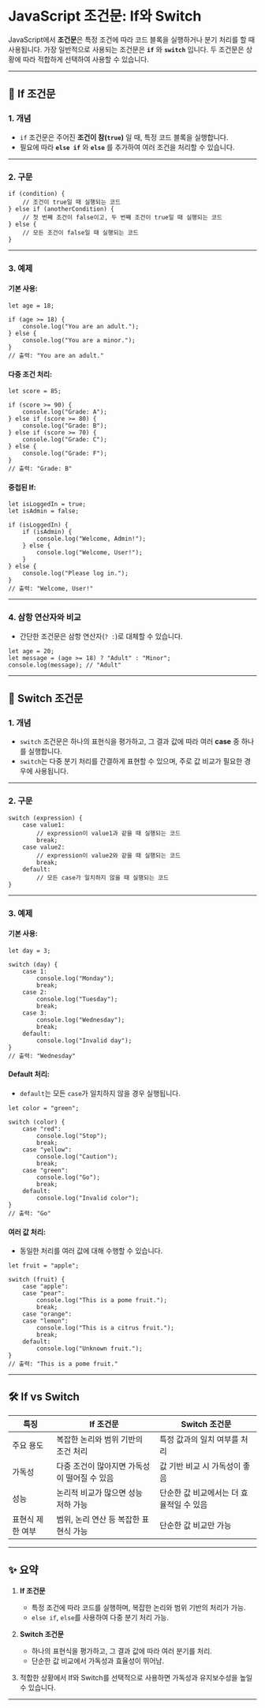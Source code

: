 # JavaScript 조건문: If와 Switch

JavaScript에서 **조건문**은 특정 조건에 따라 코드 블록을 실행하거나 분기 처리를 할 때 사용됩니다. 가장 일반적으로 사용되는 조건문은 **`if`** 와 **`switch`** 입니다. 두 조건문은 상황에 따라 적합하게 선택하여 사용할 수 있습니다.

---

## 📖 If 조건문

### **1. 개념**
- `if` 조건문은 주어진 **조건이 참(`true`)** 일 때, 특정 코드 블록을 실행합니다.
- 필요에 따라 **`else if`** 와 **`else`** 를 추가하여 여러 조건을 처리할 수 있습니다.

---

### **2. 구문**
```
if (condition) {
    // 조건이 true일 때 실행되는 코드
} else if (anotherCondition) {
    // 첫 번째 조건이 false이고, 두 번째 조건이 true일 때 실행되는 코드
} else {
    // 모든 조건이 false일 때 실행되는 코드
}
```

---

### **3. 예제**

#### 기본 사용:
```
let age = 18;

if (age >= 18) {
    console.log("You are an adult.");
} else {
    console.log("You are a minor.");
}
// 출력: "You are an adult."
```

#### 다중 조건 처리:
```
let score = 85;

if (score >= 90) {
    console.log("Grade: A");
} else if (score >= 80) {
    console.log("Grade: B");
} else if (score >= 70) {
    console.log("Grade: C");
} else {
    console.log("Grade: F");
}
// 출력: "Grade: B"
```

#### 중첩된 If:
```
let isLoggedIn = true;
let isAdmin = false;

if (isLoggedIn) {
    if (isAdmin) {
        console.log("Welcome, Admin!");
    } else {
        console.log("Welcome, User!");
    }
} else {
    console.log("Please log in.");
}
// 출력: "Welcome, User!"
```

---

### **4. 삼항 연산자와 비교**
- 간단한 조건문은 삼항 연산자(`? :`)로 대체할 수 있습니다.
```
let age = 20;
let message = (age >= 18) ? "Adult" : "Minor";
console.log(message); // "Adult"
```

---

## 📖 Switch 조건문

### **1. 개념**
- `switch` 조건문은 하나의 표현식을 평가하고, 그 결과 값에 따라 여러 **case** 중 하나를 실행합니다.
- `switch`는 다중 분기 처리를 간결하게 표현할 수 있으며, 주로 값 비교가 필요한 경우에 사용됩니다.

---

### **2. 구문**
```
switch (expression) {
    case value1:
        // expression이 value1과 같을 때 실행되는 코드
        break;
    case value2:
        // expression이 value2와 같을 때 실행되는 코드
        break;
    default:
        // 모든 case가 일치하지 않을 때 실행되는 코드
}
```

---

### **3. 예제**

#### 기본 사용:
```
let day = 3;

switch (day) {
    case 1:
        console.log("Monday");
        break;
    case 2:
        console.log("Tuesday");
        break;
    case 3:
        console.log("Wednesday");
        break;
    default:
        console.log("Invalid day");
}
// 출력: "Wednesday"
```

#### Default 처리:
- `default`는 모든 `case`가 일치하지 않을 경우 실행됩니다.
```
let color = "green";

switch (color) {
    case "red":
        console.log("Stop");
        break;
    case "yellow":
        console.log("Caution");
        break;
    case "green":
        console.log("Go");
        break;
    default:
        console.log("Invalid color");
}
// 출력: "Go"
```

#### 여러 값 처리:
- 동일한 처리를 여러 값에 대해 수행할 수 있습니다.
```
let fruit = "apple";

switch (fruit) {
    case "apple":
    case "pear":
        console.log("This is a pome fruit.");
        break;
    case "orange":
    case "lemon":
        console.log("This is a citrus fruit.");
        break;
    default:
        console.log("Unknown fruit.");
}
// 출력: "This is a pome fruit."
```

---

## 🛠️ If vs Switch

| 특징               | If 조건문                                  | Switch 조건문                              |
|--------------------|-------------------------------------------|-------------------------------------------|
| 주요 용도          | 복잡한 논리와 범위 기반의 조건 처리         | 특정 값과의 일치 여부를 처리               |
| 가독성             | 다중 조건이 많아지면 가독성이 떨어질 수 있음 | 값 기반 비교 시 가독성이 좋음              |
| 성능               | 논리적 비교가 많으면 성능 저하 가능          | 단순한 값 비교에서는 더 효율적일 수 있음   |
| 표현식 제한 여부   | 범위, 논리 연산 등 복잡한 표현식 가능         | 단순한 값 비교만 가능                      |

---

## ✨ 요약

1. **If 조건문**
   - 특정 조건에 따라 코드를 실행하며, 복잡한 논리와 범위 기반의 처리가 가능.
   - `else if`, `else`를 사용하여 다중 분기 처리 가능.

2. **Switch 조건문**
   - 하나의 표현식을 평가하고, 그 결과 값에 따라 여러 분기를 처리.
   - 단순한 값 비교에서 가독성과 효율성이 뛰어남.

3. 적합한 상황에서 If와 Switch를 선택적으로 사용하면 가독성과 유지보수성을 높일 수 있습니다.

---
